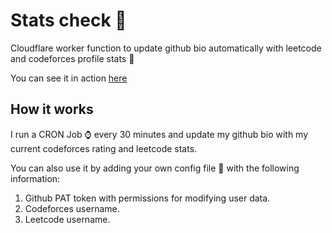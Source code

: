 # Stats check 🔢

Cloudflare worker function to update github bio automatically with leetcode and codeforces profile stats 🚀

You can see it in action [here](https://github.com/sudo-vaibhav)

## How it works

I run a CRON Job ⌚ every 30 minutes and update my github bio with my current codeforces rating and leetcode stats.

You can also use it by adding your own config file 🔧 with the following information:

1. Github PAT token with permissions for modifying user data.
2. Codeforces username.
3. Leetcode username.
